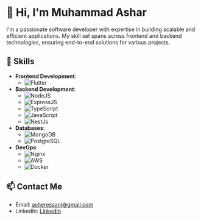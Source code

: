 # 👋 Hi, I'm Muhammad Ashar

I'm a passionate software developer with expertise in building scalable and efficient applications. My skill set spans across frontend and backend technologies, ensuring end-to-end solutions for various projects.

## 🚀 Skills

- **Frontend Development**: 
  - ![Flutter](https://github.com/as3hr/E-commerce-Backend/assets/113264020/6993dbb9-5f68-4a7d-bad3-c5f5dcfb0c16)
- **Backend Development**:
  - ![NodeJS](https://github.com/as3hr/E-commerce-Backend/assets/113264020/de3c198e-924f-4187-9390-8bf607d902b6)
  - ![ExpressJS](https://github.com/as3hr/E-commerce-Backend/assets/113264020/92bca440-6f70-43c6-9b31-16070b76078a)
  - ![TypeScript](https://github.com/as3hr/E-commerce-Backend/assets/113264020/266dc0c8-abf0-4ff9-b2f4-62385082c34e)
  - ![JavaScript](https://github.com/as3hr/E-commerce-Backend/assets/113264020/0c5c9951-9af8-4876-930d-46ef9c227601)
  - ![NestJs](https://github.com/as3hr/E-commerce-Backend/assets/113264020/f68fe6b0-f822-4db6-a811-c8953d8890c9)
- **Databases**:
  - ![MongoDB](https://github.com/as3hr/E-commerce-Backend/assets/113264020/64cb14fa-6643-4a68-a9bd-11e09df18fa8)
  - ![PostgreSQL](https://github.com/as3hr/E-commerce-Backend/assets/113264020/6595778a-1728-49d3-8d8f-baf0a37477a0)
- **DevOps**:
  - ![Nginx](https://github.com/as3hr/E-commerce-Backend/assets/113264020/d2016708-c659-4256-8869-a325ac0f9c39)
  - ![AWS](https://github.com/as3hr/E-commerce-Backend/assets/113264020/6cf03d26-0747-4e83-9a1e-063888e35125)
  - ![Docker](https://github.com/as3hr/E-commerce-Backend/assets/113264020/969797bd-4b32-446e-8a7c-3f62f0031b50)

## 📫 Contact Me

- Email: [asheressani@gmail.com](mailto:asheressani@gmail.com)
- LinkedIn: [LinkedIn](https://www.linkedin.com/in/asharr)
